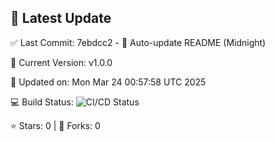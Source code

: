 ## 🚀 Latest Update

✅ Last Commit: 7ebdcc2 - 🤖 Auto-update README (Midnight)

🌟 Current Version: v1.0.0

📅 Updated on: Mon Mar 24 00:57:58 UTC 2025

💻 Build Status: ![CI/CD Status](https://github.com/SaiAryan1784/wedding_frontend/actions/workflows/update-readme.yml/badge.svg)

⭐️ Stars: 0 | 🍴 Forks: 0
